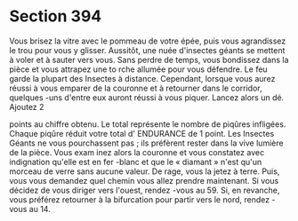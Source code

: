 # Section 394

Vous brisez la vitre avec le pommeau de votre épée, puis vous agrandissez le trou pour
vous y glisser. Aussitôt, une nuée d'insectes géants se mettent à voler et à sauter vers
vous. Sans perdre de temps, vous bondissez dans la pièce et vous attrapez une to rche
allumée pour vous défendre. Le feu garde la plupart des Insectes à distance. Cependant,
lorsque vous aurez réussi à vous emparer de la couronne et à retourner dans le corridor,
quelques -uns d'entre eux auront réussi à vous piquer. Lancez alors un dé. Ajoutez 2

points au chiffre obtenu. Le total représente le nombre de piqûres infligées. Chaque
piqûre réduit votre total d' ENDURANCE  de 1 point. Les Insectes Géants ne vous
pourchassent pas  ; ils préfèrent rester dans la vive lumière de la pièce. Vous exam inez
alors la couronne et vous constatez avec indignation qu'elle est en fer -blanc et que le
« diamant  » n'est qu'un morceau de verre sans aucune valeur. De rage, vous la jetez à
terre. Puis, vous vous demandez quel chemin vous allez prendre maintenant. Si  vous
décidez de vous diriger vers l'ouest, rendez -vous au 59. Si, en revanche, vous préférez
retourner à la bifurcation pour partir vers le nord, rendez -vous au 14.